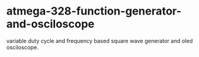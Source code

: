 # atmega-328-function-generator-and-osciloscope
variable duty cycle and frequency based square wave generator and oled osciloscope.
